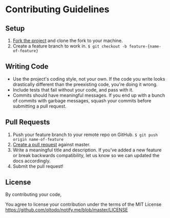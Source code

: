 Contributing Guidelines
=======================

Setup
-----

1. [Fork the project][how-to-fork] and clone the fork to your machine.
2. Create a feature branch to work in. `$ git checkout -b feature-{name-of-feature}`

Writing Code
------------

* Use the project's coding style, not your own. If the code you write looks drastically different than the preexisting code, you're doing it wrong.
* Include tests that fail without your code, and pass with it.
* Commits should have meaningful messages. If you end up with a bunch of commits with garbage messages, squash your commits before submitting a pull request.

Pull Requests
-------------

1. Push your feature branch to your remote repo on GitHub. `$ git push origin name-of-feature`
2. [Create a pull request][create-pull-request] against master.
3. Write a meaningful title and description. If you've added a new feature or break backwards compatibility, let us know so we can updated the docs accordingly.
5. Submit the pull request!

[how-to-fork]: https://help.github.com/articles/fork-a-repo
[create-pull-request]: https://help.github.com/articles/creating-a-pull-request

License
-------

By contributing your code,

You agree to license your contribution under the terms of the MIT License
https://github.com/oltodo/notify.me/blob/master/LICENSE